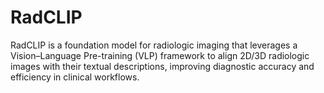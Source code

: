 # RadCLIP
RadCLIP is a foundation model for radiologic imaging that leverages a Vision–Language Pre-training (VLP) framework to align 2D/3D radiologic images with their textual descriptions, improving diagnostic accuracy and efficiency in clinical workflows.
